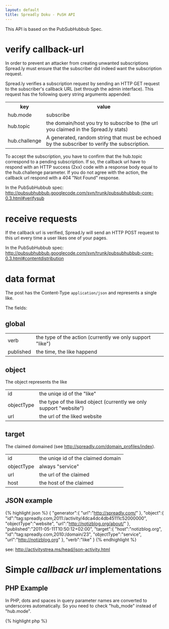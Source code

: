 ```yaml
---
layout: default
title: Spreadly Doku - PuSH API
---
```


This API is based on the PubSubHubbub Spec.

# verify callback-url

In order to prevent an attacker from creating unwanted subscriptions Spread.ly must ensure that the subscriber did indeed want the subscription request.

Spread.ly verifies a subscription request by sending an HTTP GET request to the subscriber's callback URL (set through the admin interface). This request has the following query string arguments appended:

<table>
  <tr>
    <th>key</th>
    <th>value</th>
  </tr>
  <tr>
    <td>hub.mode</td>
    <td>subscribe</td>
  </tr>
  <tr>
    <td>hub.topic</td>
    <td>the domain/host you try to subscribe to (the url you claimed in the Spread.ly stats)</td>
  </tr>
  <tr>
    <td>hub.challenge</td>
    <td>A generated, random string that must be echoed by the subscriber to verify the subscription.</td>
  </tr>
</table>

To accept the subscription, you have to confirm that the hub.topic correspond to a pending subscription. If so, the callback url have to respond with an HTTP success (2xx) code with a response body equal to the hub.challenge parameter. If you do not agree with the action, the callback url respond with a 404 "Not Found" response.

In the PubSubHubbub spec: http://pubsubhubbub.googlecode.com/svn/trunk/pubsubhubbub-core-0.3.html#verifysub

# receive requests

If the callback url is verified, Spread.ly will send an HTTP POST request to this url every time a user likes one of your pages.

In the PubSubHubbub spec: http://pubsubhubbub.googlecode.com/svn/trunk/pubsubhubbub-core-0.3.html#contentdistribution

# data format

The post has the Content-Type `application/json` and represents a single like.

The fields:

## global

<table>
  <tr>
    <td>verb</td>
    <td>the type of the action (currently we only support "like")</td>
  </tr>
  <tr>
    <td>published</td>
    <td>the time, the like happend</td>
  </tr>
</table>

## object

The object represents the like

<table>
  <tr>
    <td>id</td>
    <td>the uniqe id of the "like"</td>
  </tr>
  <tr>
    <td>objectType</td>
    <td>the type of the liked object (currently we only support "website")</td>
  </tr>
  <tr>
    <td>url</td>
    <td>the url of the liked website</td>
  </tr>
</table>

## target

The claimed domained (see http://spreadly.com/domain_profiles/index).

<table>
  <tr>
    <td>id</td>
    <td>the uniqe id of the claimed domain</td>
  </tr>
  <tr>
    <td>objectType</td>
    <td>always "service"</td>
  </tr>
  <tr>
    <td>url</td>
    <td>the url of the claimed</td>
  </tr>
  <tr>
    <td>host</td>
    <td>the host of the claimed</td>
  </tr>  
</table>

## JSON example

{% highlight json %}
{
   "generator":{
      "url":"http://spreadly.com/"
   },
   "object":{
      "id":"tag:spreadly.com,2011:/activity/4dca4dc4db45111c52000000",
      "objectType":"website",
      "url":"http://notizblog.org/about/"
   },
   "published":"2011-05-11T10:50:12+02:00",
   "target":{
      "host":"notizblog.org",
      "id":"tag:spreadly.com,2010:/domain/23",
      "objectType":"service",
      "url":"http://notizblog.org"
   },
   "verb":"like"
}
{% endhighlight %}

see: http://activitystrea.ms/head/json-activity.html

# Simple _callback url_ implementations

## PHP Example

In PHP, dots and spaces in query parameter names are converted to underscores automatically. So you need to check "hub_mode" instead of "hub.mode". 

{% highlight php %}
<?php
$method = $_SERVER['REQUEST_METHOD'];

// verify callback-url
if ($method == 'GET' &&
    // check correct hub mode
    $_GET['hub_mode'] == 'subscribe' &&
    // hub.challenge is required
    isset($_GET['hub_challenge']) &&
    // check hub topic to match the url you want to subscribe to
    // this prevents you for spam!
    $_GET['hub_topic'] == "http://example.com") {
  echo $_GET['hub_challenge'];
} else  if ($method == 'POST') { // receive requests
  // get post
  $updates = json_decode(file_get_contents("php://input"), true); 

  // do something ninja like with $updates
} else {
  error_log(print_r(file_get_contents("php://input"), true) . "\n", 3, dirname(__FILE__)."/error.log");
}
{% endhighlight %}